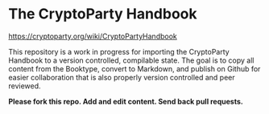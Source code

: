 The CryptoParty Handbook
========================

https://cryptoparty.org/wiki/CryptoPartyHandbook

This repository is a work in progress for importing the CryptoParty Handbook to a version controlled, compilable state. The goal is to copy all content from the Booktype, convert to Markdown, and publish on Github for easier collaboration that is also properly version controlled and peer reviewed.

**Please fork this repo. Add and edit content. Send back pull requests.**
